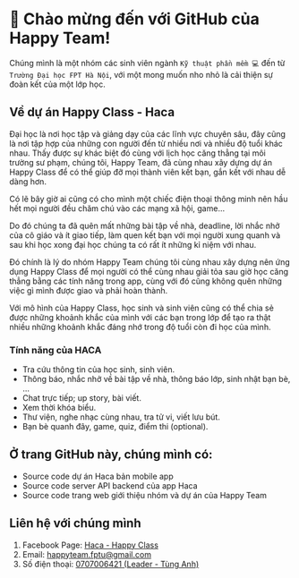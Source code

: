 # 👋 Chào mừng đến với GitHub của Happy Team!

Chúng mình là một nhóm các sinh viên ngành `Kỹ thuật phần mềm 💻` đến từ `Trường Đại học FPT Hà Nội`, với một mong muốn nho nhỏ là cải thiện sự đoàn kết của một lớp học.

## Về dự án Happy Class - Haca
Đại học là nơi học tập và giảng dạy của các lĩnh vực chuyên sâu, đây cũng là nơi tập hợp của những con người đến từ nhiều nơi và nhiều độ tuổi khác nhau. Thấy được sự khác biệt đó cùng với lịch học căng thẳng tại môi trường sư phạm, chúng tôi, Happy Team, đã cùng nhau xây dựng dự án Happy Class để có thể giúp đỡ mọi thành viên kết bạn, gắn kết với nhau dễ dàng hơn.

Có lẽ bây giờ ai cũng có cho mình một chiếc điện thoại thông minh nên hầu hết mọi người đều chăm chú vào các mạng xã hội, game…

Do đó chúng ta đã quên mất những bài tập về nhà, deadline, lời nhắc nhở của cô giáo và ít giao tiếp, làm quen kết bạn với mọi người xung quanh và sau khi học xong đại học chúng ta có rất ít những kỉ niệm với nhau.

Đó chính là lý do nhóm Happy Team chúng tôi cùng nhau xây dựng nên ứng dụng Happy Class để mọi người có thể cùng nhau giải tỏa sau giờ học căng thẳng bằng các tính năng trong app, cùng với đó cũng không quên những việc gì mình được giao và phải hoàn thành.

Với mô hình của Happy Class, học sinh và sinh viên cũng có thể chia sẻ được những khoảnh khắc của mình với các bạn trong lớp để tạo ra thật nhiều những khoảnh khắc đáng nhớ trong độ tuổi còn đi học của mình.


### Tính năng của HACA
- Tra cứu thông tin của học sinh, sinh viên.
- Thông báo, nhắc nhở về bài tập về nhà, thông báo lớp, sinh nhật bạn bè, ...
- Chat trực tiếp; up story, bài viết.
- Xem thời khóa biểu.
- Thư viện, nghe nhạc cùng nhau, tra tử vi, viết lưu bút.
- Bạn bè quanh đây, game, quiz, điểm thi (optional).

## Ở trang GitHub này, chúng mình có:
- Source code dự án Haca bản mobile app
- Source code server API backend của app Haca
- Source code trang web giới thiệu nhóm và dự án của Happy Team

## Liên hệ với chúng mình
1. Facebook Page: [Haca - Happy Class](https://www.facebook.com/haca.fptu)
2. Email: [happyteam.fptu@gmail.com](mailto:happyteam.fptu@gmail.com)
3. Số điện thoại: [0707006421 (Leader - Tùng Anh)](tel:+84707006421)
